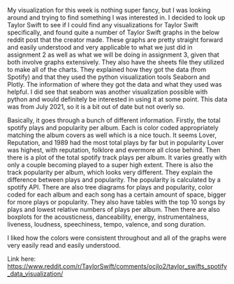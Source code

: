 My visualization for this week is nothing super fancy, but I was looking around and trying to find something I was interested in. I decided to look up Taylor Swift to see if I could find any visualizations for Taylor Swift specifically, and found quite a number of Taylor Swift graphs in the below reddit post that the creator made. These graphs are pretty straight forward and easily understood and very applicable to what we just did in assignment 2 as well as what we will be doing in assignment 3, given that both involve graphs extensively. They also have the sheets file they utilized to make all of the charts. They explained how they got the data (from Spotify) and that they used the python visualization tools Seaborn and Plotly. The information of where they got the data and what they used was helpful. I did see that seaborn was another visualization possible with python and would definitely be interested in using it at some point. This data was from July 2021, so it is a bit out of date but not overly so. 

Basically, it goes through a bunch of different information. Firstly, the total spotify plays and popularity per album. Each is color coded appropriately matching the album covers as well which is a nice touch. It seems Lover, Reputation, and 1989 had the most total plays by far but in popularity Lover was highest, with reputation, folklore and evermore all close behind. Then there is a plot of the total spotify track plays per album. It varies greatly with only a couple becoming played to a super high extent. There is also the track popularity per album, which looks very different. They explain the difference between plays and popularity. The popularity is calculated by a spotify API. There are also tree diagrams for plays and popularity, color coded for each album and each song has a certain amount of space, bigger for more plays or popularity. They also have tables with the top 10 songs by plays and lowest relative numbers of plays per album. Then there are also boxplots for the acousticness, danceability, energy, instrumentalness, liveness, loudness, speechiness, tempo, valence, and song duration.

I liked how the colors were consistent throughout and all of the graphs were very easily read and easily understood. 

Link here: https://www.reddit.com/r/TaylorSwift/comments/ocjlo2/taylor_swifts_spotify_data_visualization/
